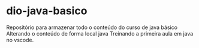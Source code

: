 # dio-java-basico
Repositório para armazenar todo o conteúdo do curso de java básico
Alterando o conteúdo de forma local java
Treinando a primeira aula em java no vscode.